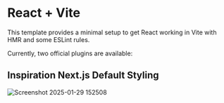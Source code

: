 # React + Vite

This template provides a minimal setup to get React working in Vite with HMR and some ESLint rules.

Currently, two official plugins are available:

## Inspiration Next.js Default Styling 

  
![Screenshot 2025-01-29 152508](https://github.com/user-attachments/assets/8b6dee7f-0069-42a4-8a16-878c43d61b71)
